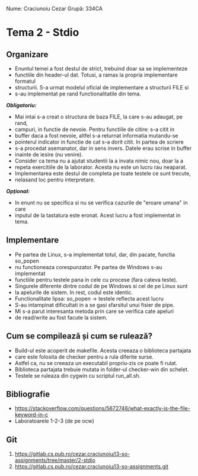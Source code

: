 Nume: Craciunoiu Cezar
Grupă: 334CA

# Tema 2 - Stdio

Organizare
-
* Enuntul temei a fost destul de strict, trebuind doar sa se implementeze
* functiile din header-ul dat. Totusi, a ramas la propria implementare formatul
* structurii. S-a urmat modelul oficial de implementare a structurii FILE si
* s-au implementat pe rand functionalitatile din tema.

***Obligatoriu:*** 
* Mai intai s-a creat o structura de baza FILE, la care s-au adaugat, pe rand,
* campuri, in functie de nevoie. Pentru functiile de citire: s-a citit in
* buffer daca a fost nevoie, altfel s-a returnat informatia mutandu-se
* pointerul indicator in functie de cat s-a dorit citit. In partea de scriere
* s-a procedat asemanator, dar in sens invers. Datele erau scrise in buffer
* inainte de iesire (nu venire).
* Consider ca tema nu a ajutat studentii la a invata nimic nou, doar la a
* repeta exercitiile de la laborator. Acesta nu este un lucru rau neaparat.
* Implementarea este destul de completa pe toate testele ce sunt trecute,
* nelasand loc pentru interpretare.

***Opțional:***
* In enunt nu se specifica si nu se verifica cazurile de "eroare umana" in care
* inputul de la tastatura este eronat. Acest lucru a fost implementat in tema.


Implementare
-

* Pe partea de Linux, s-a implementat totul, dar, din pacate, functia so_popen
* nu functioneaza corespunzator. Pe partea de Windows s-au implementat
* functiile pentru testele pana in cele cu procese (fara cateva teste).
* Singurele diferente dintre codul de pe Windows si cel de pe Linux sunt
* la apelurile de sistem. In rest, codul este identic.
* Functionalitate lipsa: so_popen -> testele reflecta acest lucru
* S-au intampinat dificultati in a se gasi sfarsitul unui fisier de pipe.
* Mi s-a parut interesanta metoda prin care se verifica cate apeluri
* de read/write au fost facute la sistem.

Cum se compilează și cum se rulează?
-
* Build-ul este acoperit de makefile. Acesta creeaza o biblioteca partajata
* care este folosita de checker pentru a rula diferite surse.
* Astfel ca, nu se creeaza un executabil propriu-zis ce poate fi rulat.
* Biblioteca partajata trebuie mutata in folder-ul checker-win din schelet.
* Testele se ruleaza din cygwin cu scriptul run_all.sh.

Bibliografie
-

* https://stackoverflow.com/questions/5672746/what-exactly-is-the-file-keyword-in-c
* Laboratoarele 1-2-3 (de pe ocw)

Git
-
1. https://gitlab.cs.pub.ro/cezar.craciunoiu/l3-so-assignments/tree/master/2-stdio
2. https://gitlab.cs.pub.ro/cezar.craciunoiu/l3-so-assignments.git

